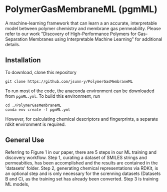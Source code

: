 # PolymerGasMembraneML (pgmML)
A machine-learning framework that can learn a an accurate, interpretable model between polymer chemistry and membrane gas permeability. Please refer to our work "Discovery of High-Performance Polymers for Gas-Separation Membranes using Interpretable Machine Learning" for additional details.

## Installation
To download, clone this repository
```
git clone https://github.com/jsunn-y/PolymerGasMembraneML
```
To run most of the code, the anaconda environment can be downloaded from `pgmML.yml`. To build this environment, run
```
cd ./PolymerGasMembraneML
conda env create -f pgmML.yml
```
However, for calculating chemical descriptors and fingerprints, a separate rdkit environment is required.

## General Use
Referring to Figure 1 in our paper, there are 5 steps in our ML training and discovery workflow. Step 1, curating a dataset of SMILES strings and permeabities, has been accomplished and the results are contained in the 'datasets' folder. Step 2, generating chemical representations via RDKit, is an optional step and is only necessary for the screnning datasets (Datasets B and C), as the training set has already been converted. Step 3 is training ML models, 
